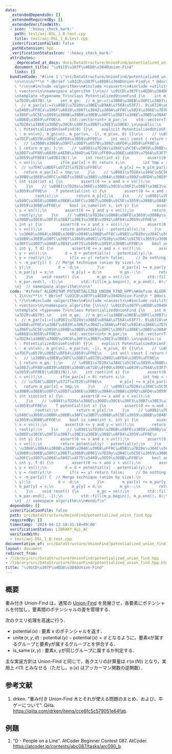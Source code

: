 ```yaml
---
data:
  _extendedDependsOn: []
  _extendedRequiredBy: []
  _extendedVerifiedWith:
  - icon: ':heavy_check_mark:'
    path: test/aoj-DSL_1_B.test.cpp
    title: test/aoj-DSL_1_B.test.cpp
  _isVerificationFailed: false
  _pathExtension: hpp
  _verificationStatusIcon: ':heavy_check_mark:'
  attributes:
    _deprecated_at_docs: docs/DataStructure/UnionFind/potentialized_union_find.md
    document_title: "\u91CD\u307F\u4ED8\u304DUnion-Find"
    links: []
  bundledCode: "#line 1 \"src/DataStructure/UnionFind/potentialized_union_find.hpp\"\
    \n\n\n\n/**\n * @brief \u91CD\u307F\u4ED8\u304DUnion-Find\n * @docs docs/DataStructure/UnionFind/potentialized_union_find.md\n\
    \ */\n\n#include <algorithm>\n#include <cassert>\n#include <utility>\n#include\
    \ <vector>\n\nnamespace algorithm {\n\n// \u91CD\u307F\u4ED8\u304DUnion-Find\uFF0E\
    \ntemplate <typename T>\nclass PotentializedUnionFind {\n    int m_vn;  // m_vn:=(\u8981\
    \u7D20\u6570).\n    int m_gn;  // m_gn:=(\u30B0\u30EB\u30FC\u30D7\u6570).\n  \
    \  // m_par[x]:=(\u8981\u7D20x\u306E\u89AA\u756A\u53F7). 0\u672A\u6E80\u306E\u5834\
    \u5408\uFF0Cx\u306F\u6839\u3067\u3042\u308A\uFF0C\u5024\u306E\u7D76\u5BFE\u5024\
    \u306F\u5C5E\u3059\u308B\u30B0\u30EB\u30FC\u30D7\u306E\u30B5\u30A4\u30BA\u3092\
    \u8868\u3059\uFF0E\n    std::vector<int> m_par;\n    std::vector<T> m_p;  // m_p[x]:=(\u8981\
    \u7D20x\u306E\u30DD\u30C6\u30F3\u30B7\u30E3\u30EB).\n\npublic:\n    PotentializedUnionFind()\
    \ : PotentializedUnionFind(0) {}\n    explicit PotentializedUnionFind(size_t vn)\
    \ : m_vn(vn), m_gn(vn), m_par(vn, -1), m_p(vn, 0) {}\n\n    // \u8981\u7D20\u306E\
    \u7DCF\u6570\u3092\u8FD4\u3059\uFF0E\n    int vn() const { return m_vn; };\n \
    \   // \u30B0\u30EB\u30FC\u30D7\u6570\u3092\u8FD4\u3059\uFF0E\n    int gn() const\
    \ { return m_gn; };\n    // \u8981\u7D20x\u304C\u5C5E\u3059\u308B\u30B0\u30EB\u30FC\
    \u30D7\uFF08\u6839\u4ED8\u304D\u6728\uFF09\u306E\u6839\u756A\u53F7\u3092\u8FD4\
    \u3059\uFF0EO(\u03B1(N)).\n    int root(int x) {\n        assert(0 <= x and x\
    \ < vn());\n        if(m_par[x] < 0) return x;\n        int tmp = root(m_par[x]);\
    \  // \u7D4C\u8DEF\u5727\u7E2E\uFF0E\n        m_p[x] += m_p[m_par[x]];\n     \
    \   return m_par[x] = tmp;\n    }\n    // \u8981\u7D20x\u304C\u5C5E\u3059\u308B\
    \u30B0\u30EB\u30FC\u30D7\u306E\u30B5\u30A4\u30BA\u3092\u8FD4\u3059\uFF0E\n   \
    \ int size(int x) {\n        assert(0 <= x and x < vn());\n        return -m_par[root(x)];\n\
    \    }\n    // \u8981\u7D20x\u306E\u30DD\u30C6\u30F3\u30B7\u30E3\u30EB\u3092\u8FD4\
    \u3059\uFF0E\n    T potential(int x) {\n        assert(0 <= x and x < vn());\n\
    \        root(x);\n        return m_p[x];\n    }\n    // \u8981\u7D20x, y\u304C\
    \u540C\u3058\u30B0\u30EB\u30FC\u30D7\u306B\u5C5E\u3059\u308B\u304B\u5224\u5B9A\
    \u3059\u308B\uFF0E\n    bool is_same(int x, int y) {\n        assert(0 <= x and\
    \ x < vn());\n        assert(0 <= y and y < vn());\n        return root(x) ==\
    \ root(y);\n    }\n    // \u8981\u7D20x\u306B\u5BFE\u3059\u308By\u306E\u76F8\u5BFE\
    \u30DD\u30C6\u30F3\u30B7\u30E3\u30EB\u3092\u8FD4\u3059\uFF0E\n    T diff(int x,\
    \ int y) {\n        assert(0 <= x and x < vn());\n        assert(0 <= y and y\
    \ < vn());\n        return potential(y) - potential(x);\n    }\n    // diff(x,y)==d\
    \ \u3068\u306A\u308B\u3088\u3046\u306B\uFF0C\u8981\u7D20x\u304C\u5C5E\u3059\u308B\
    \u30B0\u30EB\u30FC\u30D7\u3068\u8981\u7D20y\u304C\u5C5E\u3059\u308B\u30B0\u30EB\
    \u30FC\u30D7\u3068\u3092\u4F75\u5408\u3059\u308B\uFF0E\n    bool unite(int x,\
    \ int y, T d) {\n        assert(0 <= x and x < vn());\n        assert(0 <= y and\
    \ y < vn());\n        d = d + potential(x) - potential(y);\n        x = root(x),\
    \ y = root(y);\n        if(x == y) return false;     // Do nothing.\n        if(-m_par[x]\
    \ < -m_par[y]) {  // Merge technique (union by size).\n            std::swap(x,\
    \ y);\n            d = -d;\n        }\n        m_par[x] += m_par[y];\n       \
    \ m_par[y] = x;\n        m_p[y] = d;\n        m_gn--;\n        return true;\n\
    \    }\n    void reset() {\n        m_gn = vn();\n        std::fill(m_par.begin(),\
    \ m_par.end(), -1);\n        std::fill(m_p.begin(), m_p.end(), 0);\n    }\n};\n\
    \n}  // namespace algorithm\n\n\n"
  code: "#ifndef ALGORITHM_POTENTIALIZED_UNION_FIND_HPP\n#define ALGORITHM_POTENTIALIZED_UNION_FIND_HPP\
    \ 1\n\n/**\n * @brief \u91CD\u307F\u4ED8\u304DUnion-Find\n * @docs docs/DataStructure/UnionFind/potentialized_union_find.md\n\
    \ */\n\n#include <algorithm>\n#include <cassert>\n#include <utility>\n#include\
    \ <vector>\n\nnamespace algorithm {\n\n// \u91CD\u307F\u4ED8\u304DUnion-Find\uFF0E\
    \ntemplate <typename T>\nclass PotentializedUnionFind {\n    int m_vn;  // m_vn:=(\u8981\
    \u7D20\u6570).\n    int m_gn;  // m_gn:=(\u30B0\u30EB\u30FC\u30D7\u6570).\n  \
    \  // m_par[x]:=(\u8981\u7D20x\u306E\u89AA\u756A\u53F7). 0\u672A\u6E80\u306E\u5834\
    \u5408\uFF0Cx\u306F\u6839\u3067\u3042\u308A\uFF0C\u5024\u306E\u7D76\u5BFE\u5024\
    \u306F\u5C5E\u3059\u308B\u30B0\u30EB\u30FC\u30D7\u306E\u30B5\u30A4\u30BA\u3092\
    \u8868\u3059\uFF0E\n    std::vector<int> m_par;\n    std::vector<T> m_p;  // m_p[x]:=(\u8981\
    \u7D20x\u306E\u30DD\u30C6\u30F3\u30B7\u30E3\u30EB).\n\npublic:\n    PotentializedUnionFind()\
    \ : PotentializedUnionFind(0) {}\n    explicit PotentializedUnionFind(size_t vn)\
    \ : m_vn(vn), m_gn(vn), m_par(vn, -1), m_p(vn, 0) {}\n\n    // \u8981\u7D20\u306E\
    \u7DCF\u6570\u3092\u8FD4\u3059\uFF0E\n    int vn() const { return m_vn; };\n \
    \   // \u30B0\u30EB\u30FC\u30D7\u6570\u3092\u8FD4\u3059\uFF0E\n    int gn() const\
    \ { return m_gn; };\n    // \u8981\u7D20x\u304C\u5C5E\u3059\u308B\u30B0\u30EB\u30FC\
    \u30D7\uFF08\u6839\u4ED8\u304D\u6728\uFF09\u306E\u6839\u756A\u53F7\u3092\u8FD4\
    \u3059\uFF0EO(\u03B1(N)).\n    int root(int x) {\n        assert(0 <= x and x\
    \ < vn());\n        if(m_par[x] < 0) return x;\n        int tmp = root(m_par[x]);\
    \  // \u7D4C\u8DEF\u5727\u7E2E\uFF0E\n        m_p[x] += m_p[m_par[x]];\n     \
    \   return m_par[x] = tmp;\n    }\n    // \u8981\u7D20x\u304C\u5C5E\u3059\u308B\
    \u30B0\u30EB\u30FC\u30D7\u306E\u30B5\u30A4\u30BA\u3092\u8FD4\u3059\uFF0E\n   \
    \ int size(int x) {\n        assert(0 <= x and x < vn());\n        return -m_par[root(x)];\n\
    \    }\n    // \u8981\u7D20x\u306E\u30DD\u30C6\u30F3\u30B7\u30E3\u30EB\u3092\u8FD4\
    \u3059\uFF0E\n    T potential(int x) {\n        assert(0 <= x and x < vn());\n\
    \        root(x);\n        return m_p[x];\n    }\n    // \u8981\u7D20x, y\u304C\
    \u540C\u3058\u30B0\u30EB\u30FC\u30D7\u306B\u5C5E\u3059\u308B\u304B\u5224\u5B9A\
    \u3059\u308B\uFF0E\n    bool is_same(int x, int y) {\n        assert(0 <= x and\
    \ x < vn());\n        assert(0 <= y and y < vn());\n        return root(x) ==\
    \ root(y);\n    }\n    // \u8981\u7D20x\u306B\u5BFE\u3059\u308By\u306E\u76F8\u5BFE\
    \u30DD\u30C6\u30F3\u30B7\u30E3\u30EB\u3092\u8FD4\u3059\uFF0E\n    T diff(int x,\
    \ int y) {\n        assert(0 <= x and x < vn());\n        assert(0 <= y and y\
    \ < vn());\n        return potential(y) - potential(x);\n    }\n    // diff(x,y)==d\
    \ \u3068\u306A\u308B\u3088\u3046\u306B\uFF0C\u8981\u7D20x\u304C\u5C5E\u3059\u308B\
    \u30B0\u30EB\u30FC\u30D7\u3068\u8981\u7D20y\u304C\u5C5E\u3059\u308B\u30B0\u30EB\
    \u30FC\u30D7\u3068\u3092\u4F75\u5408\u3059\u308B\uFF0E\n    bool unite(int x,\
    \ int y, T d) {\n        assert(0 <= x and x < vn());\n        assert(0 <= y and\
    \ y < vn());\n        d = d + potential(x) - potential(y);\n        x = root(x),\
    \ y = root(y);\n        if(x == y) return false;     // Do nothing.\n        if(-m_par[x]\
    \ < -m_par[y]) {  // Merge technique (union by size).\n            std::swap(x,\
    \ y);\n            d = -d;\n        }\n        m_par[x] += m_par[y];\n       \
    \ m_par[y] = x;\n        m_p[y] = d;\n        m_gn--;\n        return true;\n\
    \    }\n    void reset() {\n        m_gn = vn();\n        std::fill(m_par.begin(),\
    \ m_par.end(), -1);\n        std::fill(m_p.begin(), m_p.end(), 0);\n    }\n};\n\
    \n}  // namespace algorithm\n\n#endif\n"
  dependsOn: []
  isVerificationFile: false
  path: src/DataStructure/UnionFind/potentialized_union_find.hpp
  requiredBy: []
  timestamp: '2024-04-13 18:31:10+09:00'
  verificationStatus: LIBRARY_ALL_AC
  verifiedWith:
  - test/aoj-DSL_1_B.test.cpp
documentation_of: src/DataStructure/UnionFind/potentialized_union_find.hpp
layout: document
redirect_from:
- /library/src/DataStructure/UnionFind/potentialized_union_find.hpp
- /library/src/DataStructure/UnionFind/potentialized_union_find.hpp.html
title: "\u91CD\u307F\u4ED8\u304DUnion-Find"
---
```

## 概要

重み付き Union-Find は，通常の [Union-Find](https://today2098.github.io/algorithm/src/DataStructure/UnionFind/union_find.hpp) を発展させ，各要素にポテンシャルを付加し，要素間のポテンシャルの差を管理する．

次のクエリ処理を高速に行う．

- $\operatorname{potential}(x)$ : 要素 $x$ のポテンシャルを返す．
- $\operatorname{unite}(x, y, d)$ : $\operatorname{potential}(y)-\operatorname{potential}(x)=d$ となるように，要素xが属するグループと要素yが属するグループとを併合する．
- $\operatorname{is\_same}(x, y)$ : 要素x, yが同じグループに属するか判定する．

主な実装方針は Union-Find と同じで，各クエリの計算量は $\mathcal{O}(\operatorname{\alpha}(N))$ となり，実用上  $\mathcal{O}(1)$ とみなせる（ただし，$\operatorname{\alpha}(x)$ はアッカーマン関数の逆関数）．


## 参考文献

1. drken. "重み付き Union-Find 木とそれが使える問題のまとめ、および、牛ゲーについて". Qiita. <https://qiita.com/drken/items/cce6fc5c579051e64fab>.


## 例題

1. "D - People on a Line". AtCoder Beginner Contest 087. AtCoder. <https://atcoder.jp/contests/abc087/tasks/arc090_b>.
